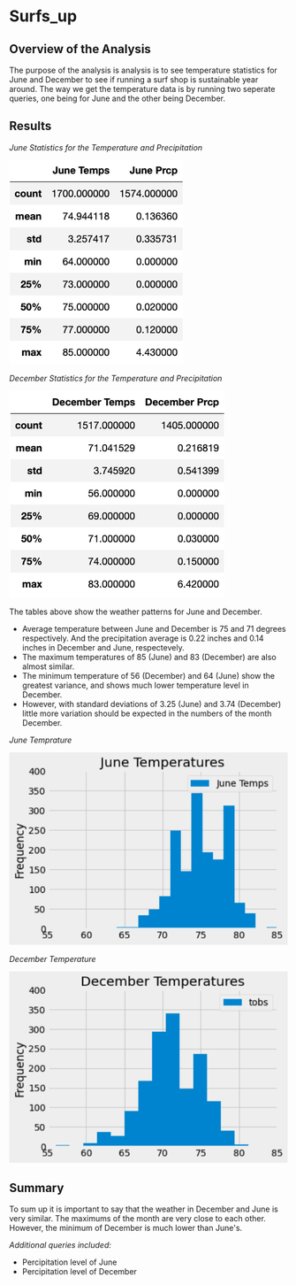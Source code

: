 # Surfs_up

## Overview of the Analysis
The purpose of the analysis is analysis is to see temperature statistics for June and December to see if running a surf shop is sustainable year around. The way we get the temperature data is by running two seperate queries, one being for June and the other being December. 

## Results

_June Statistics for the Temperature and Precipitation_

![June](Resources/junedesc.png)

_December Statistics for the Temperature and Precipitation_

![December](Resources/decemberdesc.png)

The tables above show the weather patterns for June and December.
  
- Average temperature between June and December is 75 and 71 degrees respectively. And the precipitation average is 0.22 inches and 0.14 inches in December and June, respectevely. 
- The maximum temperatures of 85 (June) and 83 (December) are also almost similar.
- The minimum temperature of 56 (December) and 64 (June) show the greatest variance, and shows much lower temperature level in December. 
- However, with standard deviations of 3.25 (June) and 3.74 (December) little more variation should be expected in the numbers of the month December.

_June Temprature_

![JuneHist](Resources/juneplt.png)

_December Temperature_

![DecemberHist](Resources/decemberplt.png)

## Summary

To sum up it is important to say that the weather in December and June is very similar. The maximums of the month are very close to each other. However, the minimum of December is much lower than June's.

*Additional queries included:*
- Percipitation level of June
- Percipitation level of December


